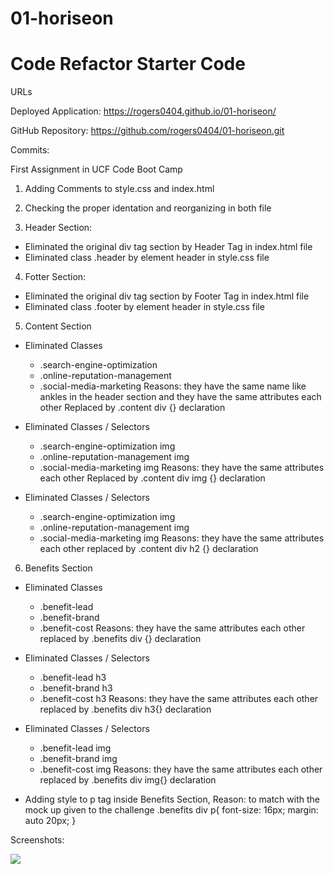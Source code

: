 # 01-horiseon
# Code Refactor Starter Code

URLs

Deployed Application: 
    https://rogers0404.github.io/01-horiseon/

GitHub Repository:
    https://github.com/rogers0404/01-horiseon.git


Commits:

First Assignment in UCF Code Boot Camp

1. Adding Comments to style.css and index.html

2. Checking the proper identation and reorganizing in both file

3. Header Section:
- Eliminated the original div tag section by Header Tag in index.html file
- Eliminated class .header by element header in style.css file

4. Fotter Section:
- Eliminated the original div tag section by Footer Tag in index.html file
- Eliminated class .footer by element header in style.css file

5. Content Section
- Eliminated Classes 
    * .search-engine-optimization
    * .online-reputation-management
    * .social-media-marketing
    Reasons: they have the same name like ankles in the header section and they have the same attributes each other
    Replaced by .content div {} declaration

- Eliminated Classes / Selectors
    * .search-engine-optimization img
    * .online-reputation-management img
    * .social-media-marketing img
    Reasons: they have the same attributes each other
    Replaced by .content div img {} declaration


- Eliminated Classes / Selectors
    * .search-engine-optimization img
    * .online-reputation-management img
    * .social-media-marketing img
    Reasons: they have the same attributes each other
    replaced by .content div h2 {} declaration

6. Benefits Section
- Eliminated Classes 
    * .benefit-lead
    * .benefit-brand
    * .benefit-cost
    Reasons: they have the same attributes each other
    replaced by .benefits div {} declaration

- Eliminated Classes / Selectors
    * .benefit-lead h3
    * .benefit-brand h3
    * .benefit-cost h3
    Reasons: they have the same attributes each other
    replaced by .benefits div h3{} declaration

- Eliminated Classes / Selectors
    * .benefit-lead img
    * .benefit-brand img
    * .benefit-cost img
    Reasons: they have the same attributes each other
    replaced by .benefits div img{} declaration

- Adding style to p tag inside Benefits Section, 
    Reason: to match with the mock up given to the challenge
    .benefits div p{
                    font-size: 16px;
                    margin: auto 20px;
}


Screenshots:

![](./asset/images/01-html-css-git-homework-demo.png)